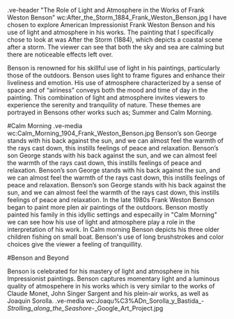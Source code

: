 .ve-header "The Role of Light and Atmosphere in the Works of Frank Weston Benson" wc:After_the_Storm_1884_Frank_Weston_Benson.jpg
I have chosen to explore American Impressionist Frank Weston Benson and his use of light and atmosphere in his works. The painting that I specifically chose to look at was After the Storm (1884), which depicts a coastal scene after a storm. The viewer can see that both the sky and sea are calming but there are noticeable effects left over. 	

Benson is renowned for his skillful use of light in his paintings, particularly those of the outdoors. Benson uses light to frame figures and enhance their liveliness and emotion. His use of atmosphere characterized by a sense of space and of “airiness” conveys both the mood and time of day in the painting. This combination of light and atmosphere invites viewers to experience the serenity and tranquility of nature. These themes are portrayed in Bensons other works such as; Summer and Calm Morning.

#Calm Morning
.ve-media wc:Calm_Morning_1904_Frank_Weston_Benson.jpg
Benson’s son George stands with his back against the sun, and we can almost feel the warmth of the rays cast down, this instills feelings of peace and relaxation. Benson’s son George stands with his back against the sun, and we can almost feel the warmth of the rays cast down, this instills feelings of peace and relaxation. Benson’s son George stands with his back against the sun, and we can almost feel the warmth of the rays cast down, this instills feelings of peace and relaxation. Benson’s son George stands with his back against the sun, and we can almost feel the warmth of the rays cast down, this instills feelings of peace and relaxation. In the late 1980s Frank Weston Benson began to paint more plen air paintings of the outdoors. Benson mostly painted his family in this idyllic settings and especailly in "Calm Morning" we can see how his use of light and atmosphere play a role in the interpretation of his work. In Calm morning Benson depicts his three older children fishing on small boat. Benson's use of long brushstrokes and color choices give the viewer a feeling of tranquillity. 

#Benson and Beyond 

Benson is celebrated for his mastery of light and atmosphere in his Impressionist paintings. Benson captures momentary light and a luminous quality of atmospehere in his works which is very similar to the works of Claude Monet, John Singer Sargent and his plein-air works, as well as Joaquin Sorolla. 
.ve-media wc:Joaqu%C3%ADn_Sorolla_y_Bastida_-_Strolling_along_the_Seashore_-_Google_Art_Project.jpg


